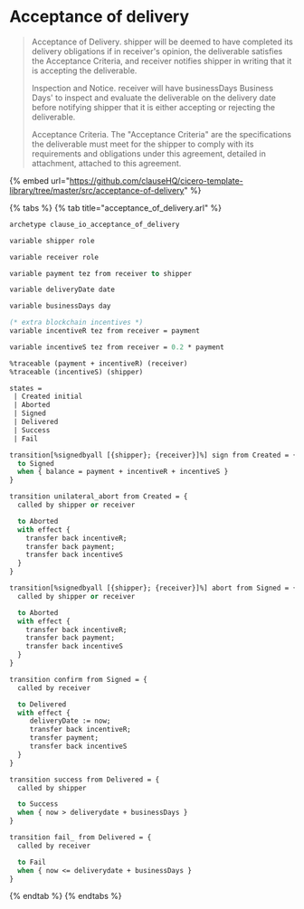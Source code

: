 # Acceptance of delivery

> Acceptance of Delivery. shipper will be deemed to have completed its delivery obligations if in receiver's opinion, the deliverable satisfies the Acceptance Criteria, and receiver notifies shipper in writing that it is accepting the deliverable.
>
> Inspection and Notice. receiver will have businessDays Business Days' to inspect and evaluate the deliverable on the delivery date before notifying shipper that it is either accepting or rejecting the deliverable.
>
> Acceptance Criteria. The "Acceptance Criteria" are the specifications the deliverable must meet for the shipper to comply with its requirements and obligations under this agreement, detailed in attachment, attached to this agreement.

{% embed url="https://github.com/clauseHQ/cicero-template-library/tree/master/src/acceptance-of-delivery" %}

{% tabs %}
{% tab title="acceptance\_of\_delivery.arl" %}
```ocaml
archetype clause_io_acceptance_of_delivery

variable shipper role

variable receiver role

variable payment tez from receiver to shipper

variable deliveryDate date

variable businessDays day

(* extra blockchain incentives *)
variable incentiveR tez from receiver = payment

variable incentiveS tez from receiver = 0.2 * payment

%traceable (payment + incentiveR) (receiver)
%traceable (incentiveS) (shipper)

states =
 | Created initial
 | Aborted
 | Signed
 | Delivered
 | Success
 | Fail

transition[%signedbyall [{shipper}; {receiver}]%] sign from Created = {
  to Signed
  when { balance = payment + incentiveR + incentiveS }
}

transition unilateral_abort from Created = {
  called by shipper or receiver

  to Aborted
  with effect {
    transfer back incentiveR;
    transfer back payment;
    transfer back incentiveS
  }
}

transition[%signedbyall [{shipper}; {receiver}]%] abort from Signed = {
  called by shipper or receiver

  to Aborted
  with effect {
    transfer back incentiveR;
    transfer back payment;
    transfer back incentiveS
  }
}

transition confirm from Signed = {
  called by receiver

  to Delivered
  with effect {
     deliveryDate := now;
     transfer back incentiveR;
     transfer payment;
     transfer back incentiveS
  }
}

transition success from Delivered = {
  called by shipper

  to Success
  when { now > deliverydate + businessDays }
}

transition fail_ from Delivered = {
  called by receiver

  to Fail
  when { now <= deliverydate + businessDays }
}

```
{% endtab %}
{% endtabs %}

